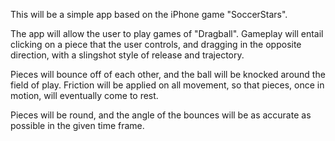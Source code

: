 This will be a simple app based on the iPhone game "SoccerStars".

The app will allow the user to play games of "Dragball". Gameplay will entail clicking on a piece that the user controls, and dragging in the opposite direction, with a slingshot style of release and trajectory.

Pieces will bounce off of each other, and the ball will be knocked around the field of play. Friction will be applied on all movement, so that pieces, once in motion, will eventually come to rest.

Pieces will be round, and the angle of the bounces will be as accurate as possible in the given time frame.

